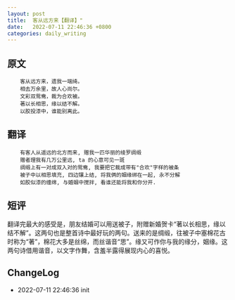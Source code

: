 ```yaml
---
layout: post
title:  客从远方来【翻译】"
date:   2022-07-11 22:46:36 +0800
categories: daily_writing
---
```


##	原文
		客从远方来，遗我一端绮。
		相去万余里，故人心尚尔。
		文彩双鸳鸯，裁为合欢被。
		著以长相思，缘以结不解。
		以胶投漆中，谁能别离此。
##	翻译
		有客人从遥远的北方而来, 赠我一匹华丽的绫罗绸缎
		赠者理我有几万公里远, ta 的心意可见一斑
		绸缎上有一对成双入对的鸳鸯, 我要把它裁成带有"合欢"字样的被条
		被子中以相思填充, 四边镶上结, 将我俩的姻缘绑在一起, 永不分解
		如胶似漆的缠绵, 与婚姻中搅拌, 看谁还能将我和你分开. 

## 短评
翻译完最大的感受是，朋友结婚可以用送被子，附赠新婚贺卡“著以长相思，缘以结不解”。这两句也是整首诗中最好玩的两句。送来的是绸缎，往被子中塞棉花古时称为“著”，棉花大多是丝绵，而丝谐音“思”。缘又可作你与我的缘分，姻缘。这两句诗借用谐音，以文字作舞，含羞半露得展现内心的喜悦。



## ChangeLog
- 2022-07-11 22:46:36 init
        